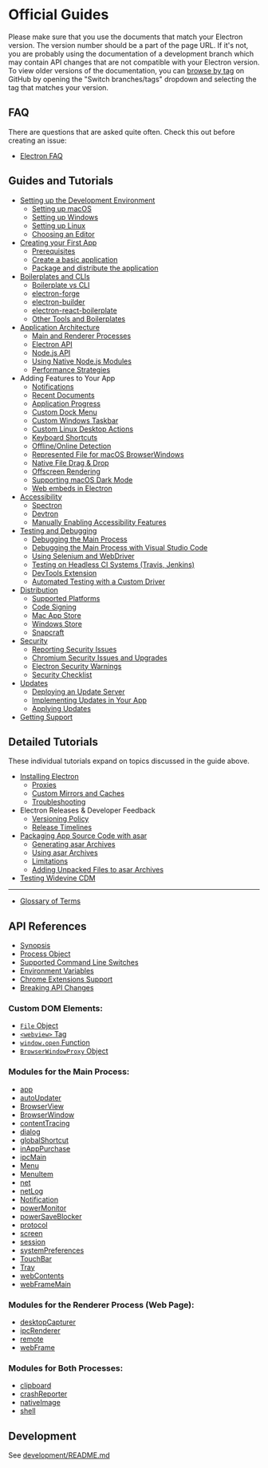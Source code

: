 # Official Guides

Please make sure that you use the documents that match your Electron version.
The version number should be a part of the page URL. If it's not, you are
probably using the documentation of a development branch which may contain API
changes that are not compatible with your Electron version. To view older
versions of the documentation, you can
[browse by tag](https://github.com/electron/electron/tree/v1.4.0)
on GitHub by opening the "Switch branches/tags" dropdown and selecting the tag
that matches your version.

## FAQ

There are questions that are asked quite often. Check this out before creating
an issue:

* [Electron FAQ](faq.md)

## Guides and Tutorials

* [Setting up the Development Environment](tutorial/development-environment.md)
  * [Setting up macOS](tutorial/development-environment.md#setting-up-macos)
  * [Setting up Windows](tutorial/development-environment.md#setting-up-windows)
  * [Setting up Linux](tutorial/development-environment.md#setting-up-linux)
  * [Choosing an Editor](tutorial/development-environment.md#a-good-editor)
* [Creating your First App](tutorial/quick-start.md)
  * [Prerequisites](tutorial/quick-start.md#prerequisites)
  * [Create a basic application](tutorial/quick-start.md#create-a-basic-application)
  * [Package and distribute the application](tutorial/quick-start.md#package-and-distribute-the-application)
* [Boilerplates and CLIs](tutorial/boilerplates-and-clis.md)
  * [Boilerplate vs CLI](tutorial/boilerplates-and-clis.md#boilerplate-vs-cli)
  * [electron-forge](tutorial/boilerplates-and-clis.md#electron-forge)
  * [electron-builder](tutorial/boilerplates-and-clis.md#electron-builder)
  * [electron-react-boilerplate](tutorial/boilerplates-and-clis.md#electron-react-boilerplate)
  * [Other Tools and Boilerplates](tutorial/boilerplates-and-clis.md#other-tools-and-boilerplates)
* [Application Architecture](tutorial/quick-start.md#application-architecture)
  * [Main and Renderer Processes](tutorial/quick-start.md#main-and-renderer-processes)
  * [Electron API](tutorial/quick-start.md#electron-api)
  * [Node.js API](tutorial/quick-start.md#nodejs-api)
  * [Using Native Node.js Modules](tutorial/using-native-node-modules.md)
  * [Performance Strategies](tutorial/performance.md)
* Adding Features to Your App
  * [Notifications](tutorial/notifications.md)
  * [Recent Documents](tutorial/recent-documents.md)
  * [Application Progress](tutorial/progress-bar.md)
  * [Custom Dock Menu](tutorial/macos-dock.md)
  * [Custom Windows Taskbar](tutorial/windows-taskbar.md)
  * [Custom Linux Desktop Actions](tutorial/linux-desktop-actions.md)
  * [Keyboard Shortcuts](tutorial/keyboard-shortcuts.md)
  * [Offline/Online Detection](tutorial/online-offline-events.md)
  * [Represented File for macOS BrowserWindows](tutorial/represented-file.md)
  * [Native File Drag & Drop](tutorial/native-file-drag-drop.md)
  * [Offscreen Rendering](tutorial/offscreen-rendering.md)
  * [Supporting macOS Dark Mode](tutorial/dark-mode-guide.md)
  * [Web embeds in Electron](tutorial/web-embeds.md)
* [Accessibility](tutorial/accessibility.md)
  * [Spectron](tutorial/accessibility.md#spectron)
  * [Devtron](tutorial/accessibility.md#devtron)
  * [Manually Enabling Accessibility Features](tutorial/accessibility.md#manually-enabling-accessibility-features)
* [Testing and Debugging](tutorial/application-debugging.md)
  * [Debugging the Main Process](tutorial/debugging-main-process.md)
  * [Debugging the Main Process with Visual Studio Code](tutorial/debugging-main-process-vscode.md)
  * [Using Selenium and WebDriver](tutorial/using-selenium-and-webdriver.md)
  * [Testing on Headless CI Systems (Travis, Jenkins)](tutorial/testing-on-headless-ci.md)
  * [DevTools Extension](tutorial/devtools-extension.md)
  * [Automated Testing with a Custom Driver](tutorial/automated-testing-with-a-custom-driver.md)
* [Distribution](tutorial/application-distribution.md)
  * [Supported Platforms](tutorial/support.md#supported-platforms)
  * [Code Signing](tutorial/code-signing.md)
  * [Mac App Store](tutorial/mac-app-store-submission-guide.md)
  * [Windows Store](tutorial/windows-store-guide.md)
  * [Snapcraft](tutorial/snapcraft.md)
* [Security](tutorial/security.md)
  * [Reporting Security Issues](tutorial/security.md#reporting-security-issues)
  * [Chromium Security Issues and Upgrades](tutorial/security.md#chromium-security-issues-and-upgrades)
  * [Electron Security Warnings](tutorial/security.md#electron-security-warnings)
  * [Security Checklist](tutorial/security.md#checklist-security-recommendations)
* [Updates](tutorial/updates.md)
  * [Deploying an Update Server](tutorial/updates.md#deploying-an-update-server)
  * [Implementing Updates in Your App](tutorial/updates.md#implementing-updates-in-your-app)
  * [Applying Updates](tutorial/updates.md#applying-updates)
* [Getting Support](tutorial/support.md)

## Detailed Tutorials

These individual tutorials expand on topics discussed in the guide above.

* [Installing Electron](tutorial/installation.md)
  * [Proxies](tutorial/installation.md#proxies)
  * [Custom Mirrors and Caches](tutorial/installation.md#custom-mirrors-and-caches)
  * [Troubleshooting](tutorial/installation.md#troubleshooting)
* Electron Releases & Developer Feedback
  * [Versioning Policy](tutorial/electron-versioning.md)
  * [Release Timelines](tutorial/electron-timelines.md)
* [Packaging App Source Code with asar](tutorial/application-packaging.md)
  * [Generating asar Archives](tutorial/application-packaging.md#generating-asar-archives)
  * [Using asar Archives](tutorial/application-packaging.md#using-asar-archives)
  * [Limitations](tutorial/application-packaging.md#limitations-of-the-node-api)
  * [Adding Unpacked Files to asar Archives](tutorial/application-packaging.md#adding-unpacked-files-to-asar-archives)
* [Testing Widevine CDM](tutorial/testing-widevine-cdm.md)

---

* [Glossary of Terms](glossary.md)

## API References

* [Synopsis](api/synopsis.md)
* [Process Object](api/process.md)
* [Supported Command Line Switches](api/command-line-switches.md)
* [Environment Variables](api/environment-variables.md)
* [Chrome Extensions Support](api/extensions.md)
* [Breaking API Changes](breaking-changes.md)

### Custom DOM Elements:

* [`File` Object](api/file-object.md)
* [`<webview>` Tag](api/webview-tag.md)
* [`window.open` Function](api/window-open.md)
* [`BrowserWindowProxy` Object](api/browser-window-proxy.md)

### Modules for the Main Process:

* [app](api/app.md)
* [autoUpdater](api/auto-updater.md)
* [BrowserView](api/browser-view.md)
* [BrowserWindow](api/browser-window.md)
* [contentTracing](api/content-tracing.md)
* [dialog](api/dialog.md)
* [globalShortcut](api/global-shortcut.md)
* [inAppPurchase](api/in-app-purchase.md)
* [ipcMain](api/ipc-main.md)
* [Menu](api/menu.md)
* [MenuItem](api/menu-item.md)
* [net](api/net.md)
* [netLog](api/net-log.md)
* [Notification](api/notification.md)
* [powerMonitor](api/power-monitor.md)
* [powerSaveBlocker](api/power-save-blocker.md)
* [protocol](api/protocol.md)
* [screen](api/screen.md)
* [session](api/session.md)
* [systemPreferences](api/system-preferences.md)
* [TouchBar](api/touch-bar.md)
* [Tray](api/tray.md)
* [webContents](api/web-contents.md)
* [webFrameMain](api/web-frame-main.md)

### Modules for the Renderer Process (Web Page):

* [desktopCapturer](api/desktop-capturer.md)
* [ipcRenderer](api/ipc-renderer.md)
* [remote](api/remote.md)
* [webFrame](api/web-frame.md)

### Modules for Both Processes:

* [clipboard](api/clipboard.md)
* [crashReporter](api/crash-reporter.md)
* [nativeImage](api/native-image.md)
* [shell](api/shell.md)

## Development

See [development/README.md](development/README.md)
